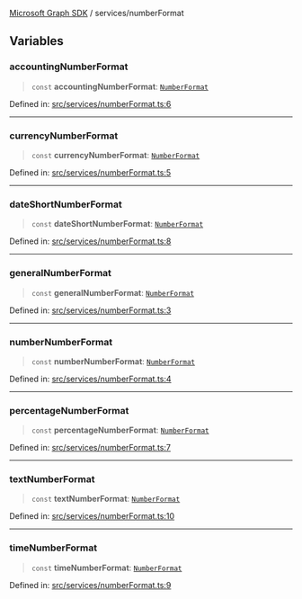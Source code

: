 [Microsoft Graph SDK](../README.md) / services/numberFormat

## Variables

### accountingNumberFormat

> `const` **accountingNumberFormat**: [`NumberFormat`](../NumberFormat.md#numberformat)

Defined in: [src/services/numberFormat.ts:6](https://github.com/Future-Secure-AI/microsoft-graph/blob/main/src/services/numberFormat.ts#L6)

***

### currencyNumberFormat

> `const` **currencyNumberFormat**: [`NumberFormat`](../NumberFormat.md#numberformat)

Defined in: [src/services/numberFormat.ts:5](https://github.com/Future-Secure-AI/microsoft-graph/blob/main/src/services/numberFormat.ts#L5)

***

### dateShortNumberFormat

> `const` **dateShortNumberFormat**: [`NumberFormat`](../NumberFormat.md#numberformat)

Defined in: [src/services/numberFormat.ts:8](https://github.com/Future-Secure-AI/microsoft-graph/blob/main/src/services/numberFormat.ts#L8)

***

### generalNumberFormat

> `const` **generalNumberFormat**: [`NumberFormat`](../NumberFormat.md#numberformat)

Defined in: [src/services/numberFormat.ts:3](https://github.com/Future-Secure-AI/microsoft-graph/blob/main/src/services/numberFormat.ts#L3)

***

### numberNumberFormat

> `const` **numberNumberFormat**: [`NumberFormat`](../NumberFormat.md#numberformat)

Defined in: [src/services/numberFormat.ts:4](https://github.com/Future-Secure-AI/microsoft-graph/blob/main/src/services/numberFormat.ts#L4)

***

### percentageNumberFormat

> `const` **percentageNumberFormat**: [`NumberFormat`](../NumberFormat.md#numberformat)

Defined in: [src/services/numberFormat.ts:7](https://github.com/Future-Secure-AI/microsoft-graph/blob/main/src/services/numberFormat.ts#L7)

***

### textNumberFormat

> `const` **textNumberFormat**: [`NumberFormat`](../NumberFormat.md#numberformat)

Defined in: [src/services/numberFormat.ts:10](https://github.com/Future-Secure-AI/microsoft-graph/blob/main/src/services/numberFormat.ts#L10)

***

### timeNumberFormat

> `const` **timeNumberFormat**: [`NumberFormat`](../NumberFormat.md#numberformat)

Defined in: [src/services/numberFormat.ts:9](https://github.com/Future-Secure-AI/microsoft-graph/blob/main/src/services/numberFormat.ts#L9)
